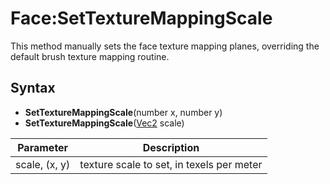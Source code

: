 # Face:SetTextureMappingScale

This method manually sets the face texture mapping planes, overriding the default brush texture mapping routine.

## Syntax

- **SetTextureMappingScale**(number x, number y)
- **SetTextureMappingScale**([Vec2](Vec2) scale)

| Parameter | Description |
|---|---|
| scale, (x, y) | texture scale to set, in texels per meter |
